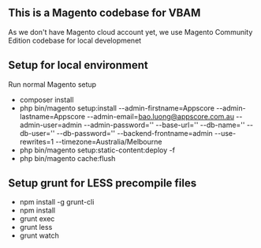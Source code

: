 ## This is a Magento codebase for VBAM
As we don't have Magento cloud account yet, we use Magento Community Edition codebase for local developmenet

## Setup for local environment
Run normal Magento setup
- composer install
- php bin/magento setup:install --admin-firstname=Appscore --admin-lastname=Appscore --admin-email=bao.luong@appscore.com.au --admin-user=admin --admin-password='' --base-url='' --db-name='' --db-user='' --db-password='' --backend-frontname=admin --use-rewrites=1 --timezone=Australia/Melbourne
- php bin/magento setup:static-content:deploy -f
- php bin/magento cache:flush

## Setup grunt for LESS precompile files
- npm install -g grunt-cli
- npm install
- grunt exec
- grunt less
- grunt watch